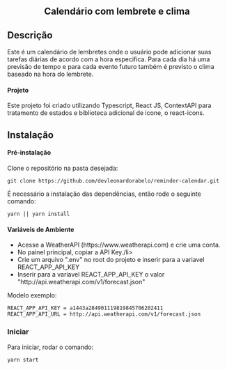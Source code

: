 <h2 align="center">Calendário com lembrete e clima</h2>

## Descrição

Este é um calendário de lembretes onde o usuário pode adicionar suas tarefas diárias de acordo com a hora especifica. Para cada dia há uma previsão de tempo e para cada evento futuro também é previsto o clima baseado na hora do lembrete. 

#### Projeto

Este projeto foi criado utilizando Typescript, React JS, ContextAPI para tratamento de estados e biblioteca adicional de icone, o react-icons.

## Instalação

#### Pré-instalação 

Clone o repositório na pasta desejada:

    git clone https://github.com/devleonardorabelo/reminder-calendar.git

É necessário a instalação das dependências, então rode o seguinte comando:

    yarn || yarn install
    

#### Variáveis de Ambiente

<ul>
  <li>Acesse a WeatherAPI (https://www.weatherapi.com) e crie uma conta.</li>
  <li>No painel principal, copiar a API Key./li>
  <li>Crie um arquivo ".env" no root do projeto e inserir para a variavel REACT_APP_API_KEY</li>
  <li>Inserir para a variavel REACT_APP_API_KEY o valor "http://api.weatherapi.com/v1/forecast.json"
</ul>

Modelo exemplo:

    REACT_APP_API_KEY = a1443a284901119819845706202411
    REACT_APP_API_URL = http://api.weatherapi.com/v1/forecast.json

    
### Iniciar

Para iniciar, rodar o comando:

    yarn start